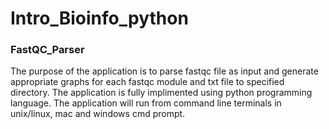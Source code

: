 # Intro_Bioinfo_python

### FastQC_Parser

The purpose of the application is to parse fastqc file as input and generate appropriate graphs for each fastqc module and txt file to specified directory. The application is fully implimented using python programming language. The application will run from command line terminals in unix/linux, mac and windows cmd prompt. 
